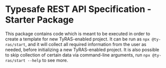 # Typesafe REST API Specification - Starter Package

This package contains code which is meant to be executed in order to create a template for new TyRAS-enabled project.
It can be run as `npx @ty-ras/start`, and it will collect all required information from the user as needed, before initializing a new TyRAS-enabled project.
It is also possible to skip collection of certain data via command-line arguments, run `npx @ty-ras/start --help` to see more.
